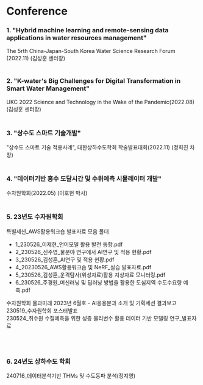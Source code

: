 # Conference

### 1. "Hybrid machine learning and remote-sensing data applications in water resources management"
The 5rth China-Japan-South Korea Water Science Research Forum (2022.11) (김성훈 센터장)
<br>
<br>

### 2. "K-water's Big Challenges for Digital Transformation in Smart Water Management"
UKC 2022 Science and Technology in the Wake of the Pandemic(2022.08) (김성훈 센터장)
<br>
<br>

### 3. "상수도 스마트 기술개발"
"상수도 스마트 기술 적용사례", 대한상하수도학회 학술발표대회(2022.11) (정희진 차장)
<br>
<br>

### 4. "데이터기반 홍수 도달시간 및 수위예측 시물레이터 개발"
수자원학회(2022.05) (이호현 박사)
<br>
<br>

### 5. 23년도 수자원학회
특별세션_AWS활용워크숍 발표자료 모음 폴더
- 1_230526_이제현_언어모델 활용 발전 동향.pdf
- 2_230526_신주영_물분야 연구에서 AI연구 및 적용 현황.pdf
- 3_230526_김성훈_AI연구 및 적용 현황.pdf
- 4_20230526_AWS활용워크숍 및 NeRF_실습 발표자료.pdf
- 5_230526_김성훈_운격탐사(위성자료)활용 지상자료 모니터링.pdf
- 6_230526_주경원_머신러닝 및 딥러닝 방법을 활용한 도심지역 수도수요량 예측.pdf

수자원학회 물과미래 2023년 6월호 - AI응용분과 소개 및 기획세션 결과보고   
230519_수자원학회 포스터발표   
230524_취수원 수질예측을 위한 성층 물리변수 활용 데이터 기반 모델링 연구_발표자료   

<br>
<br>

### 6. 24년도 상하수도 학회   
240716_데이터분석기반 THMs 및 수도동파 분석(정지영)
<br>
<br>
